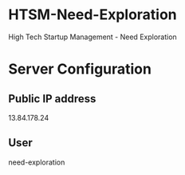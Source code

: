 # HTSM-Need-Exploration
High Tech Startup Management - Need Exploration


# Server Configuration

## Public IP address
13.84.178.24

## User
need-exploration

